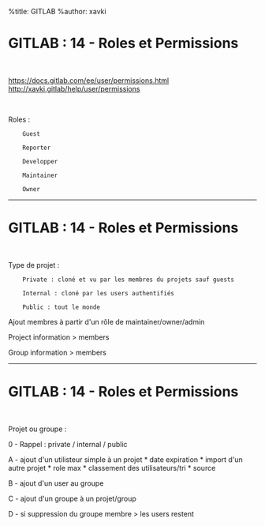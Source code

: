 %title: GITLAB
%author: xavki


# GITLAB : 14 - Roles et Permissions


<br>

https://docs.gitlab.com/ee/user/permissions.html
http://xavki.gitlab/help/user/permissions

<br>

Roles :

		Guest

		Reporter

		Developper

		Maintainer

		Owner

----------------------------------------------------------------------------------------------------

# GITLAB : 14 - Roles et Permissions


<br>

Type de projet :

		Private : cloné et vu par les membres du projets sauf guests

		Internal : cloné par les users authentifiés

		Public : tout le monde

Ajout membres à partir d'un rôle de maintainer/owner/admin

Project information > members

Group information > members

----------------------------------------------------------------------------------------------------

# GITLAB : 14 - Roles et Permissions


<br>

Projet ou groupe :

0 - Rappel : private / internal / public

A - ajout d'un utilisteur simple à un projet
		* date expiration
		* import d'un autre projet
		* role max
		* classement des utilisateurs/tri
		* source

B - ajout d'un user au groupe

C - ajout d'un groupe à un projet/group

D - si suppression du groupe membre > les users restent 

